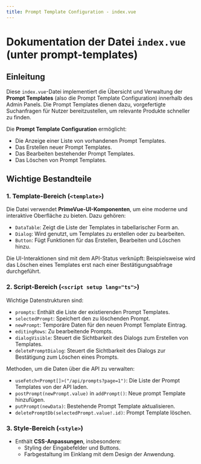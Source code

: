 ```yaml
---
title: Prompt Template Configuration - index.vue
---
```


# Dokumentation der Datei `index.vue` (unter prompt-templates)

## Einleitung

Diese `index.vue`-Datei implementiert die Übersicht und Verwaltung der **Prompt Templates** (also die Prompt Template Configuration) innerhalb des Admin Panels. Die Prompt Templates dienen dazu, vorgefertigte Suchanfragen für Nutzer bereitzustellen, um relevante Produkte schneller zu finden.

Die **Prompt Template Configuration** ermöglicht:

- Die Anzeige einer Liste von vorhandenen Prompt Templates.
- Das Erstellen neuer Prompt Templates.
- Das Bearbeiten bestehender Prompt Templates.
- Das Löschen von Prompt Templates.

## Wichtige Bestandteile

### 1. **Template-Bereich (`<template>`)**

Die Datei verwendet **PrimeVue-UI-Komponenten**, um eine moderne und interaktive Oberfläche zu bieten. Dazu gehören:

- `DataTable`: Zeigt die Liste der Templates in tabellarischer Form an.
- `Dialog`: Wird genutzt, um Templates zu erstellen oder zu bearbeiten.
- `Button`: Fügt Funktionen für das Erstellen, Bearbeiten und Löschen hinzu.

Die UI-Interaktionen sind mit dem API-Status verknüpft: Beispielsweise wird das Löschen eines Templates erst nach einer Bestätigungsabfrage durchgeführt.

### 2. **Script-Bereich (`<script setup lang="ts">`)**

Wichtige Datenstrukturen sind:

- `prompts`: Enthält die Liste der existierenden Prompt Templates.
- `selectedPrompt`: Speichert den zu löschenden Prompt.
- `newPrompt`: Temporäre Daten für den neuen Prompt Template Eintrag.
- `editingRows`: Zu bearbeitende Prompts.
- `dialogVisible`: Steuert die Sichtbarkeit des Dialogs zum Erstellen von Templates.
- `deletePromptDialog`: Steuert die Sichtbarkeit des Dialogs zur Bestätigung zum Löschen eines Prompts.

Methoden, um die Daten über die API zu verwalten:

- `useFetch<Prompt[]>("/api/prompts?page=1")`: Die Liste der Prompt Templates von der API laden.
- `postPrompt(newPrompt.value)` in `addPrompt()`: Neue prompt Template hinzufügen.
- `putPrompt(newData)`: Bestehende Prompt Template aktualisieren.
- `deletePromptDb(selectedPrompt.value!.id)`: Prompt Template löschen.

### 3. **Style-Bereich (`<style>`)**

- Enthält **CSS-Anpassungen**, insbesondere:
  - Styling der Eingabefelder und Buttons.
  - Farbgestaltung im Einklang mit dem Design der Anwendung.
